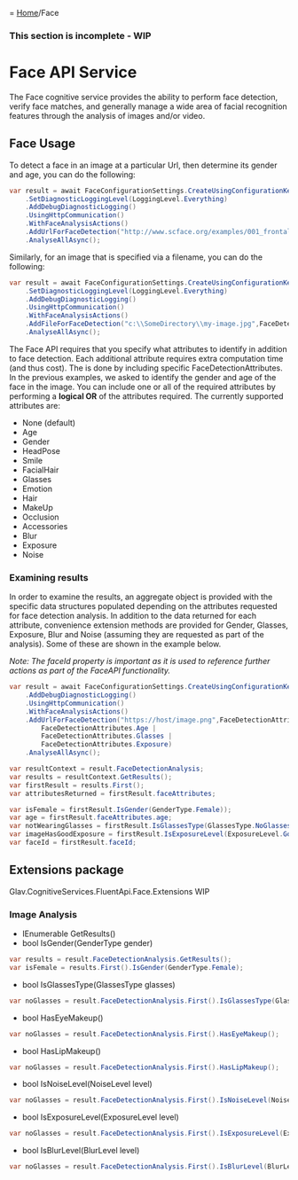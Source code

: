 = [Home](/README.md)/Face

### This section is incomplete - WIP

# Face API Service
The Face cognitive service provides the ability to perform face detection, verify face matches, and generally manage a wide area of facial recognition features through the analysis of images and/or video.

## Face Usage
To detect a face in an image at a particular Url, then determine its gender and age, you can do the following:
```c#
var result = await FaceConfigurationSettings.CreateUsingConfigurationKeys("YOUR-API-KEY", LocationKeyIdentifier.WestUs)
    .SetDiagnosticLoggingLevel(LoggingLevel.Everything)
    .AddDebugDiagnosticLogging()
    .UsingHttpCommunication()
    .WithFaceAnalysisActions()
    .AddUrlForFaceDetection("http://www.scface.org/examples/001_frontal.jpg",FaceDetectionAttributes.Gender | FaceDetectionAttributes.Age)
    .AnalyseAllAsync();
```

Similarly, for an image that is specified via a filename, you can do the following:
```c#
var result = await FaceConfigurationSettings.CreateUsingConfigurationKeys("YOUR-API-KEY", LocationKeyIdentifier.WestUs)
    .SetDiagnosticLoggingLevel(LoggingLevel.Everything)
    .AddDebugDiagnosticLogging()
    .UsingHttpCommunication()
    .WithFaceAnalysisActions()
    .AddFileForFaceDetection("c:\\SomeDirectory\\my-image.jpg",FaceDetectionAttributes.Gender | FaceDetectionAttributes.Age)
    .AnalyseAllAsync();
```

The Face API requires that you specify what attributes to identify in addition to face detection. Each additional attribute requires extra computation time (and thus cost). The is done by including specific FaceDetectionAttributes. In the previous examples, we asked to identify the gender and age of the face in the image. You can include one or all of the required attributes by performing a **logical OR** of the attributes required. The currently supported attributes are:
* None (default)
* Age
* Gender
* HeadPose
* Smile
* FacialHair
* Glasses
* Emotion
* Hair
* MakeUp
* Occlusion
* Accessories
* Blur
* Exposure
* Noise

### Examining results
In order to examine the results, an aggregate object is provided with the specific data structures populated depending on the attributes requested for face detection analysis. In addition to the data returned for each attribute, convenience extension methods are provided for Gender, Glasses, Exposure, Blur and Noise (assuming they are requested as part of the analysis). Some of these are shown in the example below.

*Note: The faceId property is important as it is used to reference further actions as part of the FaceAPI functionality.*

```c#
var result = await FaceConfigurationSettings.CreateUsingConfigurationKeys("123", LocationKeyIdentifier.AustraliaEast)
    .AddDebugDiagnosticLogging()
    .UsingHttpCommunication()
    .WithFaceAnalysisActions()
    .AddUrlForFaceDetection("https://host/image.png",FaceDetectionAttributes.Gender | 
        FaceDetectionAttributes.Age | 
        FaceDetectionAttributes.Glasses |
        FaceDetectionAttributes.Exposure)
    .AnalyseAllAsync();

var resultContext = result.FaceDetectionAnalysis;
var results = resultContext.GetResults();
var firstResult = results.First();
var attributesReturned = firstResult.faceAttributes;

var isFemale = firstResult.IsGender(GenderType.Female));
var age = firstResult.faceAttributes.age;
var notWearingGlasses = firstResult.IsGlassesType(GlassesType.NoGlasses);
var imageHasGoodExposure = firstResult.IsExposureLevel(ExposureLevel.GoodExposure);
var faceId = firstResult.faceId;
```

## Extensions package
Glav.CognitiveServices.FluentApi.Face.Extensions
WIP
### Image Analysis
* IEnumerable<FaceDetectResponseItem> GetResults()
* bool IsGender(GenderType gender)
```c#
var results = result.FaceDetectionAnalysis.GetResults();
var isFemale = results.First().IsGender(GenderType.Female);
```
* bool IsGlassesType(GlassesType glasses)
```c#
var noGlasses = result.FaceDetectionAnalysis.First().IsGlassesType(GlassesType.NoGlasses);
```
* bool HasEyeMakeup()
```c#
var noGlasses = result.FaceDetectionAnalysis.First().HasEyeMakeup();
```
* bool HasLipMakeup()
```c#
var noGlasses = result.FaceDetectionAnalysis.First().HasLipMakeup();
```

* bool IsNoiseLevel(NoiseLevel level)
```c#
var noGlasses = result.FaceDetectionAnalysis.First().IsNoiseLevel(NoiseLevel.Low);
```
* bool IsExposureLevel(ExposureLevel level)
```c#
var noGlasses = result.FaceDetectionAnalysis.First().IsExposureLevel(ExposureLevel.GoodExposure);
```
* bool IsBlurLevel(BlurLevel level)
```c#
var noGlasses = result.FaceDetectionAnalysis.First().IsBlurLevel(BlurLevel.Low);
```
